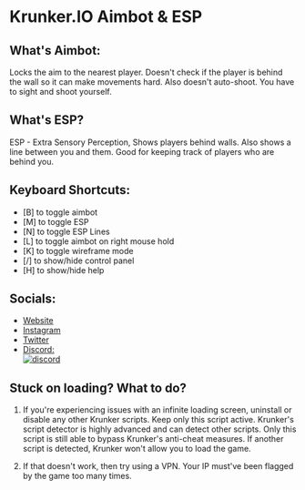# Krunker.IO Aimbot & ESP

## What's Aimbot:

Locks the aim to the nearest player. Doesn't check if the player is behind the wall so it can make movements hard. Also doesn't auto-shoot. You have to sight and shoot yourself.

## What's ESP?

ESP - Extra Sensory Perception, Shows players behind walls. Also shows a line between you and them. Good for keeping track of players who are behind you.

## Keyboard Shortcuts:

- [B] to toggle aimbot
- [M] to toggle ESP
- [N] to toggle ESP Lines
- [L] to toggle aimbot on right mouse hold
- [K] to toggle wireframe mode
- [/] to show/hide control panel
- [H] to show/hide help

## Socials:

- [Website](https://nejan.serendibytes.com)
- [Instagram](https://instagram.com/itz_nejan)
- [Twitter](https://twitter.com/NEJANX)
- [Discord:](https://discord.com/channels/@me/979659796334641152)<br>
<a href="https://discord.com/channels/@me/979659796334641152"> <img src="https://discord.c99.nl/widget/theme-6/979659796334641152.png" alt="discord"> </a>

## Stuck on loading? What to do?

1. If you're experiencing issues with an infinite loading screen, uninstall or disable any other Krunker scripts. Keep only this script active. Krunker's script detector is highly advanced and can detect other scripts. Only this script is still able to bypass Krunker's anti-cheat measures. If another script is detected, Krunker won't allow you to load the game.

3. If that doesn't work, then try using a VPN. Your IP must've been flagged by the game too many times.

